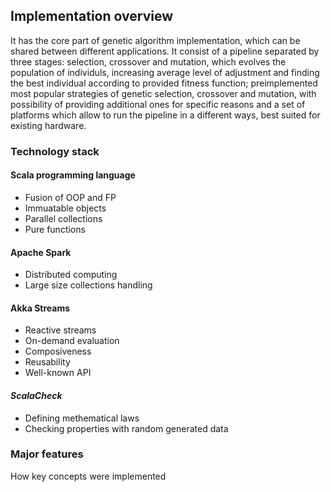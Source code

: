 ## Implementation overview

It has the core part of genetic algorithm implementation, which can be shared between different applications. It consist of a pipeline separated by three stages: selection, crossover and mutation, which evolves the population of individuls, increasing average level of adjustment and finding the best individual according to provided fitness function; preimplemented most popular strategies of genetic selection, crossover and mutation, with possibility of providing additional ones for specific reasons and a set of platforms which allow to run the pipeline in a different ways, best suited for existing hardware.

### Technology stack
#### Scala programming language
+ Fusion of OOP and FP
+ Immuatable objects
+ Parallel collections
+ Pure functions

#### Apache Spark
+ Distributed computing
+ Large size collections handling

#### Akka Streams
+ Reactive streams
+ On-demand evaluation
+ Composiveness
+ Reusability
+ Well-known API

#### *ScalaCheck*
+ Defining methematical laws
+ Checking properties with random generated data 

### Major features
How key concepts were implemented
